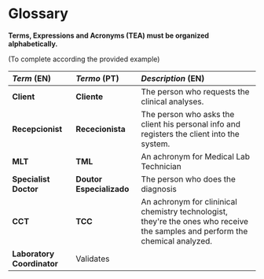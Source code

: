 # Glossary

**Terms, Expressions and Acronyms (TEA) must be organized alphabetically.**

(To complete according the provided example)

| **_Term_** (EN)  | **_Termo_** (PT) | **_Description_** (EN)                                           |                                       
|:------------------------|:-----------------|:--------------------------------------------|
| **Client** | **Cliente** | The person who requests the clinical analyses. |
| **Recepcionist** | **Rececionista** | The person who asks the client his personal info and registers the client into the system.|
| **MLT** | **TML** | An achronym for Medical Lab Technician|
| **Specialist Doctor** | **Doutor Especializado** | The person who does the diagnosis|
| **CCT** | **TCC** | An achronym for clininical chemistry technologist, they're the ones who receive the samples and perform the chemical analyzed.|
| **Laboratory Coordinator**| Validates





